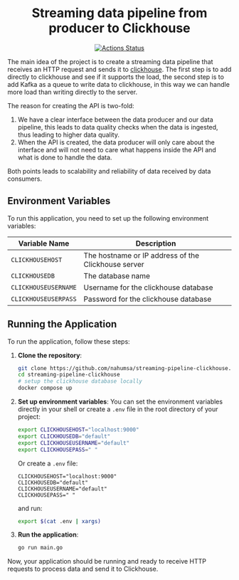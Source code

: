 <h1 align="center">Streaming data pipeline from producer to Clickhouse</h1>
<p align="center">
<a href="https://github.com/nahumsa/streaming-pipeline-clickhouse/actions"><img alt="Actions Status" src="https://github.com/nahumsa/streaming-pipeline-clickhouse/actions/workflows/go.yml/badge.svg"></a>
</p>

The main idea of the project is to create a streaming data pipeline that receives an HTTP request and sends it to
[clickhouse](https://clickhouse.com/). The first step is to add directly to clickhouse and see if it supports the load,
the second step is to add Kafka as a queue to write data to clickhouse, in this way we can handle more load than
writing directly to the server.

The reason for creating the API is two-fold:

1. We have a clear interface between the data producer and our data pipeline, this leads to data quality checks when the data is ingested, thus leading to higher data quality.
2. When the API is created, the data producer will only care about the interface and will not need to care what happens inside the API and what is done to handle the data.

Both points leads to scalability and reliability of data received by data consumers.

## Environment Variables

To run this application, you need to set up the following environment variables:

| Variable Name     | Description                                     |
|-------------------|-------------------------------------------------|
| `CLICKHOUSEHOST` | The hostname or IP address of the Clickhouse server |
| `CLICKHOUSEDB` | The database name          |
| `CLICKHOUSEUSERNAME` | Username for the clickhouse database          |
| `CLICKHOUSEUSERPASS` | Password for the clickhouse database          |

## Running the Application

To run the application, follow these steps:

1. **Clone the repository**:

    ```bash
    git clone https://github.com/nahumsa/streaming-pipeline-clickhouse.git
    cd streaming-pipeline-clickhouse
    # setup the clickhouse database locally
    docker compose up
    ```

2. **Set up environment variables**:
    You can set the environment variables directly in your shell or create a `.env` file in the root directory of your project:

    ```bash
    export CLICKHOUSEHOST="localhost:9000"
    export CLICKHOUSEDB="default"
    export CLICKHOUSEUSERNAME="default"
    export CLICKHOUSEPASS=" "
    ```

    Or create a `.env` file:

    ```dotenv
    CLICKHOUSEHOST="localhost:9000"
    CLICKHOUSEDB="default"
    CLICKHOUSEUSERNAME="default"
    CLICKHOUSEPASS=" "
    ```

    and run:

    ```bash
    export $(cat .env | xargs)
    ```

3. **Run the application**:

    ```bash
    go run main.go
    ```

Now, your application should be running and ready to receive HTTP requests to process data and send it to Clickhouse.
